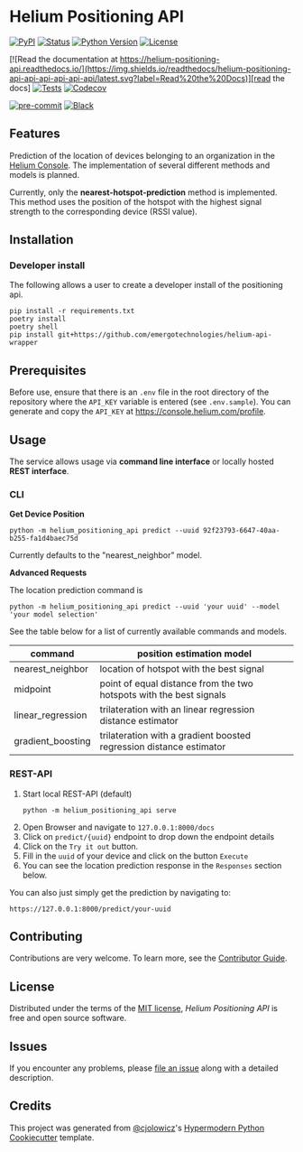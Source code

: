 # Helium Positioning API

[![PyPI](https://img.shields.io/pypi/v/helium-positioning-api.svg)][pypi_]
[![Status](https://img.shields.io/pypi/status/helium-positioning-api.svg)][status]
[![Python Version](https://img.shields.io/pypi/pyversions/helium-positioning-api)][python version]
[![License](https://img.shields.io/pypi/l/helium-positioning-api)][license]

[![Read the documentation at https://helium-positioning-api.readthedocs.io/](https://img.shields.io/readthedocs/helium-positioning-api-api-api-api-api-api/latest.svg?label=Read%20the%20Docs)][read the docs]
[![Tests](https://github.com/emergotechnologies/helium-positioning-api/workflows/Tests/badge.svg)][tests]
[![Codecov](https://codecov.io/gh/emergotechnologies/helium-positioning-api/branch/main/graph/badge.svg)][codecov]

[![pre-commit](https://img.shields.io/badge/pre--commit-enabled-brightgreen?logo=pre-commit&logoColor=white)][pre-commit]
[![Black](https://img.shields.io/badge/code%20style-black-000000.svg)][black]

[pypi_]: https://pypi.org/project/helium-positioning-api/
[status]: https://pypi.org/project/helium-positioning-api/
[python version]: https://pypi.org/project/helium-positioning-api
[read the docs]: https://helium-positioning-api.readthedocs.io/
[tests]: https://github.com/emergotechnologies/helium-positioning-api/actions?workflow=Tests
[codecov]: https://app.codecov.io/gh/emergotechnologies/helium-positioning-api
[pre-commit]: https://github.com/pre-commit/pre-commit
[black]: https://github.com/psf/black

## Features

Prediction of the location of devices belonging to an organization in the [Helium Console](https://console.helium.com/). The implementation of several different methods and models is planned.

Currently, only the **nearest-hotspot-prediction** method is implemented. This method uses the position of the hotspot with the highest signal strength to the corresponding device (RSSI value).

## Installation

### Developer install

The following allows a user to create a developer install of the positioning api.

```console
pip install -r requirements.txt
poetry install
poetry shell
pip install git+https://github.com/emergotechnologies/helium-api-wrapper
```

## Prerequisites

Before use, ensure that there is an `.env` file in the root directory of the repository where the `API_KEY` variable is entered (see `.env.sample`). You can generate and copy the `API_KEY` at https://console.helium.com/profile.

## Usage

The service allows usage via **command line interface** or locally hosted **REST interface**.

### CLI

**Get Device Position**

```
python -m helium_positioning_api predict --uuid 92f23793-6647-40aa-b255-fa1d4baec75d
```

Currently defaults to the "nearest_neighbor" model.

**Advanced Requests**

The location prediction command is

```
python -m helium_positioning_api predict --uuid 'your uuid' --model 'your model selection'
```

See the table below for a list of currently available commands and models.

| **command**       | **position estimation model**                                       |
| ----------------- | ------------------------------------------------------------------- |
| nearest_neighbor  | location of hotspot with the best signal                            |
| midpoint          | point of equal distance from the two hotspots with the best signals |
| linear_regression | trilateration with an linear regression distance estimator          |
| gradient_boosting | trilateration with a gradient boosted regression distance estimator |

### REST-API

1. Start local REST-API (default)
   ```
   python -m helium_positioning_api serve
   ```
2. Open Browser and navigate to `127.0.0.1:8000/docs`
3. Click on `predict/{uuid}` endpoint to drop down the endpoint details
4. Click on the `Try it out` button.
5. Fill in the `uuid` of your device and click on the button `Execute`
6. You can see the location prediction response in the `Responses` section below.

You can also just simply get the prediction by navigating to:

```
https://127.0.0.1:8000/predict/your-uuid
```

## Contributing

Contributions are very welcome.
To learn more, see the [Contributor Guide].

## License

Distributed under the terms of the [MIT license][license],
_Helium Positioning API_ is free and open source software.

## Issues

If you encounter any problems,
please [file an issue] along with a detailed description.

## Credits

This project was generated from [@cjolowicz]'s [Hypermodern Python Cookiecutter] template.

[@cjolowicz]: https://github.com/cjolowicz
[pypi]: https://pypi.org/
[hypermodern python cookiecutter]: https://github.com/cjolowicz/cookiecutter-hypermodern-python
[file an issue]: https://github.com/emergotechnologies/helium-positioning-api/issues
[pip]: https://pip.pypa.io/

<!-- github-only -->

[license]: https://github.com/emergotechnologies/helium-positioning-api/blob/main/LICENSE
[contributor guide]: https://github.com/emergotechnologies/helium-positioning-api/blob/main/CONTRIBUTING.md
[command-line reference]: https://helium-positioning-api.readthedocs.io/en/latest/usage.html
